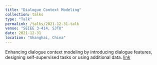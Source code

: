 ```yaml
---
title: "Dialogue Context Modeling"
collection: talks
type: "Talk"
permalink: /talks/2021-12-31-talk
venue: "SEIEE 3-414, SJTU"
date: 2021-12-31
location: "Shanghai, China"
---
```


Enhancing dialogue context modeling by introducing dialogue features, designing self-supervised tasks or using additional data. [link](https://www.bilibili.com/video/BV1Gm4y1X7Qd/?spm_id_from=333.999.0.0)
